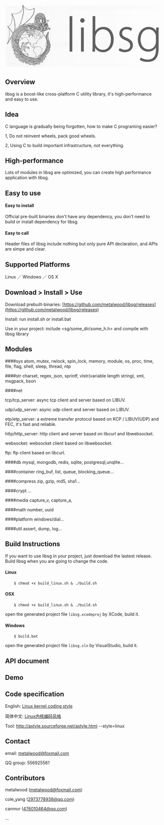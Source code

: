 # ![](res/image/logo.png)

## Overview

libsg is a boost-like cross-platform C utility library, it's high-performance and easy to use.

## Idea

C language is gradually being forgotten, how to make C programing easier?

1, Do not reinvent wheels, pack good wheels.

2, Using C to build important infrastructure, not everything.

## High-performance

Lots of modules in libsg are optimized, you can create high performance application with libsg.

## Easy to use

#### Easy to install

Official pre-built binaries don't have any dependency, you don't need to build or install dependency for libsg.

#### Easy to call

Header files of libsg include nothing but only pure API declaration, and APIs are simpe and clear.

## Supported Platforms

Linux ／ Windows ／ OS X

## Download > Install > Use

Download prebuilt-binaries: [https://github.com/metalwood/libsg/releases](https://github.com/metalwood/libsg/releases)

Install: run install.sh or install.bat

Use in your project: include \<sg/some_dir/some_h.h\> and compile with libsg library

## Modules

####sys
atom, mutex, rwlock, spin_lock, memory, module, os, proc, time, file, flag, shell, sleep, thread, ntp

####str
charset, regex, json, sprintf, vlstr(variable length string), xml, msgpack, bson

####net

tcp/tcp_server: async tcp client and server based on LIBUV.

udp/udp_server: async udp client and server based on LIBUV.

etp/etp_server: a extreme transfer protocol based on KCP / LIBUV(UDP) and FEC, it's fast and reliable.

http/http_server: http client and server based on libcurl and libwebsocket.

websocket: websocket client based on libwebsocket.

ftp: ftp client based on libcurl.

####db
mysql, mongodb, redis, sqlite, postgresql,unqlite...

####container
ring_buf, list, queue, blocking_queue...

####compress
zip, gzip, md5, sha1...

####crypt
...

####media
capture_v, capture_a, 

####math
number, uuid

####platform
windows/dial...

####util
assert, dump, log...

## Build Instructions

If you want to use libsg in your project, just download the lastest release. Build libsg when you are going to change the code.

#### Linux
        $ chmod +x build_linux.sh & ./build.sh

#### OSX
        $ chmod +x build_linux.sh & ./build.sh
open the generated project file `libsg.xcodeproj` by XCode, build it.

#### Windows
        $ build.bat
open the generated project file `libsg.sln` by VisualStudio, build it.

## API document

## Demo

## Code specification

English: [Linux kernel coding style](https://www.kernel.org/doc/Documentation/CodingStyle)

简体中文: [Linux内核编码风格](http://www.cnblogs.com/baochuan/archive/2013/04/08/3006615.html)

Tool: http://astyle.sourceforge.net/astyle.html --style=linux

## Contact

email: metalwood@foxmail.com

QQ group: 556925561

## Contributors
metalwood (metalwood@foxmail.com)

cole_yang (2973778938@qq.com)

canmor (476010464@qq.com)

...

